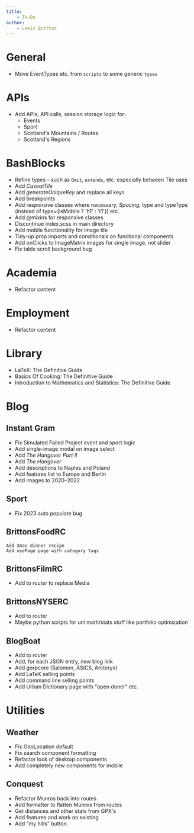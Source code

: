 ```yaml
---
title:
    - To-Do
author:
    - Lewis Britton
---
```


# General

-   Move EventTypes etc. from `scripts` to some generic `types`

# APIs

-   Add APIs, API calls, session storage logic for:
    -   Events
    -   Sport
    -   Scotland's Mountains / Routes
    -   Scotland's Regions

# BashBlocks

-   Refine types - such as `Omit`, `extends`, etc. especially between Tile uses
-   Add _CaveatTile_
-   Add _generateUniqueKey_ and replace all keys
-   Add breakpoints
-   Add responsive classes where necessary, _Spacing_, type and typeType (instead of type={isMobile ? 'h1' : 't1'}) etc.
-   Add @mixins for responsive classes
-   Discontinue index.scss in main directory
-   Add mobile functionality for image tile
-   Tidy-up prop imports and conditionals on functional components
-   Add onClicks to ImageMatrix images for single image, not slider
-   Fix table scroll background bug

# Academia

-   Refactor content

# Employment

-   Refactor content

# Library

-   LaTeX: The Definitive Guide
-   Basics Of Cooking: The Definitive Guide
-   Introduction to Mathematics and Statistics: The Definitive Guide

# Blog

## Instant Gram

-   Fix Simulated Failed Project event and sport logic
-   Add single-image modal on image select
-   Add _The Hangover Part II_
-   Add _The Hangover_
-   Add descriptions to Naples and Poland
-   Add features list to Europe and Berlin
-   Add images to 2020–2022

## Sport

-   Fix 2023 auto populate bug

## BrittonsFoodRC

    Add Xmas dinner recipe
    Add usePage page with category tags

## BrittonsFilmRC

-   Add to router to replace Media

## BrittonsNYSERC

-   Add to router
-   Maybe python scripts for uni math/stats stuff like portfolio optimization

## BlogBoat

-   Add to router
-   Add, for each JSON entry, new blog link
-   Add gorpcore (Salomon, ASICS, Arcteryx)
-   Add LaTeX selling points
-   Add command line selling points
-   Add Urban Dictionary page with "open doner" etc.

# Utilities

## Weather

-   Fix GeoLocation default
-   Fix search component formatting
-   Refactor look of desktop components
-   Add completely new components for mobile

## Conquest

-   Refactor Munros back into routes
-   Add formatter to flatten Munros from routes
-   Get distances and other stats from GPX's
-   Add features and work on existing
-   Add "my hills" button
